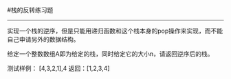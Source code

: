 #栈的反转练习题
***
实现一个栈的逆序，但是只能用递归函数和这个栈本身的pop操作来实现，而不能自己申请另外的数据结构。

给定一个整数数组A即为给定的栈，同时给定它的大小n，请返回逆序后的栈。

测试样例：
[4,3,2,1],4
返回：[1,2,3,4]